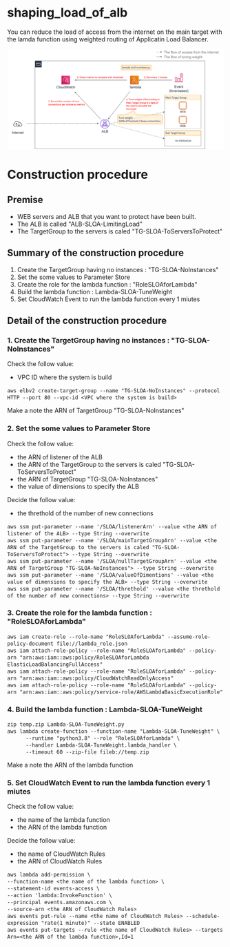 # shaping_load_of_alb
You can reduce the load of access from the internet on the main target with the lamda function  using weighted routing of Applicatin Load Balancer.

<img src="./architecture.png" whdth=500>

# Construction procedure

## Premise
* WEB servers and ALB that you want to protect have been built.
* The ALB is called "ALB-SLOA-LimitingLoad"
* The TargetGroup to the servers is caled "TG-SLOA-ToServersToProtect"

## Summary of the construction procedure
1. Create the TargetGroup having no instances : "TG-SLOA-NoInstances"
2. Set the some values to Parameter Store 
3. Create the role for the lambda function : "RoleSLOAforLambda"
4. Build the lambda function : Lambda-SLOA-TuneWeight
5. Set CloudWatch Event to run the lambda function every 1 miutes

## Detail of the construction procedure

### 1. Create the TargetGroup having no instances : "TG-SLOA-NoInstances"

Check the follow value:
* VPC ID where the system is build

```shell
aws elbv2 create-target-group --name "TG-SLOA-NoInstances" --protocol HTTP --port 80 --vpc-id <VPC where the system is build>
```
Make a note the ARN of TargetGroup "TG-SLOA-NoInstances"

### 2. Set the some values to Parameter Store 

Check the follow value:
* the ARN of listener of the ALB
* the ARN of the TargetGroup to the servers is caled "TG-SLOA-ToServersToProtect"
* the ARN of TargetGroup "TG-SLOA-NoInstances"
* the value of dimensions to specify the ALB

Decide the follow value:
* the threthold of the number of new connections

```shell
aws ssm put-parameter --name '/SLOA/listenerArn' --value <the ARN of listener of the ALB> --type String --overwrite
aws ssm put-parameter --name '/SLOA/mainTargetGroupArn' --value <the ARN of the TargetGroup to the servers is caled "TG-SLOA-ToServersToProtect"> --type String --overwrite
aws ssm put-parameter --name '/SLOA/nullTargetGroupArn' --value <the ARN of TargetGroup "TG-SLOA-NoInstances"> --type String --overwrite
aws ssm put-parameter --name '/SLOA/valueOfDimentions' --value <the value of dimensions to specify the ALB> --type String --overwrite
aws ssm put-parameter --name '/SLOA/threthold' --value <the threthold of the number of new connections> --type String --overwrite
```

### 3. Create the role for the lambda function : "RoleSLOAforLambda"

```shell
aws iam create-role --role-name "RoleSLOAforLambda" --assume-role-policy-document file://lambda_role.json
aws iam attach-role-policy --role-name "RoleSLOAforLambda" --policy-arn "arn:aws:iam::aws:policy/RoleSLOAforLambda ElasticLoadBalancingFullAccess"
aws iam attach-role-policy --role-name "RoleSLOAforLambda" --policy-arn "arn:aws:iam::aws:policy/CloudWatchReadOnlyAccess"
aws iam attach-role-policy --role-name "RoleSLOAforLambda" --policy-arn "arn:aws:iam::aws:policy/service-role/AWSLambdaBasicExecutionRole"
```

### 4. Build the lambda function : Lambda-SLOA-TuneWeight

```shell
zip temp.zip Lambda-SLOA-TuneWeight.py
aws lambda create-function --function-name "Lambda-SLOA-TuneWeight" \
      --runtime "python3.8" --role "RoleSLOAforLambda" \
      --handler Lambda-SLOA-TuneWeight.lambda_handler \
      --timeout 60 --zip-file fileb://temp.zip
```

Make a note the ARN of the lambda function

### 5. Set CloudWatch Event to run the lambda function every 1 miutes

Check the follow value:
* the name of the lambda function
* the ARN of the lambda function

Decide the follow value:
* the name of CloudWatch Rules
* the ARN of CloudWatch Rules

```shell
aws lambda add-permission \
--function-name <the name of the lambda function> \
--statement-id events-access \
--action 'lambda:InvokeFunction' \
--principal events.amazonaws.com \
--source-arn <the ARN of CloudWatch Rules>
aws events put-rule --name <the name of CloudWatch Rules> --schedule-expression "rate(1 minute)" --state ENABLED
aws events put-targets --rule <the name of CloudWatch Rules> --targets Arn=<the ARN of the lambda function>,Id=1
```
